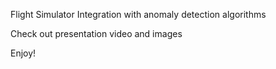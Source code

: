 Flight Simulator Integration with anomaly detection algorithms

Check out presentation video and images

Enjoy!

